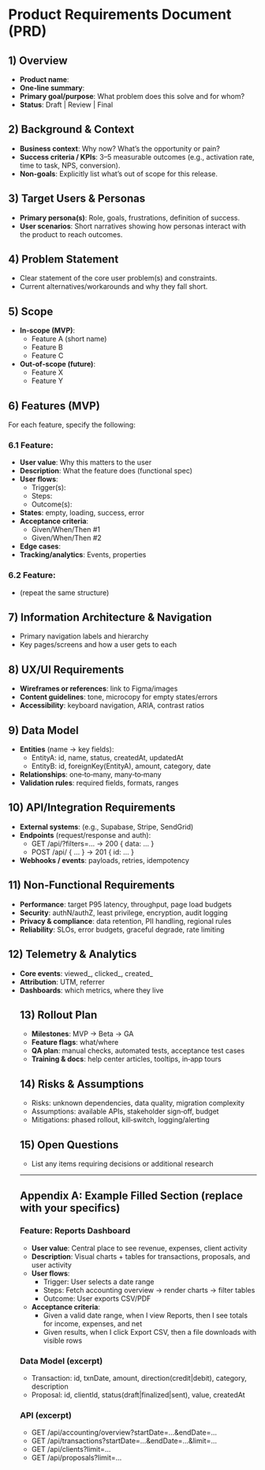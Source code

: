 # Product Requirements Document (PRD)

## 1) Overview
- **Product name**: 
- **One‑line summary**: 
- **Primary goal/purpose**: What problem does this solve and for whom?
- **Status**: Draft | Review | Final

## 2) Background & Context
- **Business context**: Why now? What’s the opportunity or pain?
- **Success criteria / KPIs**: 3–5 measurable outcomes (e.g., activation rate, time to task, NPS, conversion).
- **Non-goals**: Explicitly list what’s out of scope for this release.

## 3) Target Users & Personas
- **Primary persona(s)**: Role, goals, frustrations, definition of success.
- **User scenarios**: Short narratives showing how personas interact with the product to reach outcomes.

## 4) Problem Statement
- Clear statement of the core user problem(s) and constraints.
- Current alternatives/workarounds and why they fall short.

## 5) Scope
- **In‑scope (MVP)**: 
  - Feature A (short name)
  - Feature B
  - Feature C
- **Out‑of‑scope (future)**: 
  - Feature X
  - Feature Y

## 6) Features (MVP)
For each feature, specify the following:

### 6.1 Feature: <Name>
- **User value**: Why this matters to the user
- **Description**: What the feature does (functional spec)
- **User flows**:
  - Trigger(s): 
  - Steps: 
  - Outcome(s): 
- **States**: empty, loading, success, error
- **Acceptance criteria**:
  - Given/When/Then #1
  - Given/When/Then #2
- **Edge cases**: 
- **Tracking/analytics**: Events, properties

### 6.2 Feature: <Name>
- (repeat the same structure)

## 7) Information Architecture & Navigation
- Primary navigation labels and hierarchy
- Key pages/screens and how a user gets to each

## 8) UX/UI Requirements
- **Wireframes or references**: link to Figma/images
- **Content guidelines**: tone, microcopy for empty states/errors
- **Accessibility**: keyboard navigation, ARIA, contrast ratios

## 9) Data Model
- **Entities** (name → key fields):
  - EntityA: id, name, status, createdAt, updatedAt
  - EntityB: id, foreignKey(EntityA), amount, category, date
- **Relationships**: one‑to‑many, many‑to‑many
- **Validation rules**: required fields, formats, ranges

## 10) API/Integration Requirements
- **External systems**: (e.g., Supabase, Stripe, SendGrid)
- **Endpoints** (request/response and auth):
  - GET /api/<resource>?filters=… → 200 { data: … }
  - POST /api/<resource> { … } → 201 { id: … }
- **Webhooks / events**: payloads, retries, idempotency

## 11) Non‑Functional Requirements
- **Performance**: target P95 latency, throughput, page load budgets
- **Security**: authN/authZ, least privilege, encryption, audit logging
- **Privacy & compliance**: data retention, PII handling, regional rules
- **Reliability**: SLOs, error budgets, graceful degrade, rate limiting

## 12) Telemetry & Analytics
- **Core events**: viewed_<page>, clicked_<cta>, created_<object>
- **Attribution**: UTM, referrer
- **Dashboards**: which metrics, where they live

## 13) Rollout Plan
- **Milestones**: MVP → Beta → GA
- **Feature flags**: what/where
- **QA plan**: manual checks, automated tests, acceptance test cases
- **Training & docs**: help center articles, tooltips, in‑app tours

## 14) Risks & Assumptions
- Risks: unknown dependencies, data quality, migration complexity
- Assumptions: available APIs, stakeholder sign‑off, budget
- Mitigations: phased rollout, kill‑switch, logging/alerting

## 15) Open Questions
- List any items requiring decisions or additional research

---
## Appendix A: Example Filled Section (replace with your specifics)

### Feature: Reports Dashboard
- **User value**: Central place to see revenue, expenses, client activity
- **Description**: Visual charts + tables for transactions, proposals, and user activity
- **User flows**:
  - Trigger: User selects a date range
  - Steps: Fetch accounting overview → render charts → filter tables
  - Outcome: User exports CSV/PDF
- **Acceptance criteria**:
  - Given a valid date range, when I view Reports, then I see totals for income, expenses, and net
  - Given results, when I click Export CSV, then a file downloads with visible rows

### Data Model (excerpt)
- Transaction: id, txnDate, amount, direction(credit|debit), category, description
- Proposal: id, clientId, status(draft|finalized|sent), value, createdAt

### API (excerpt)
- GET /api/accounting/overview?startDate=…&endDate=…
- GET /api/transactions?startDate=…&endDate=…&limit=…
- GET /api/clients?limit=…
- GET /api/proposals?limit=…


